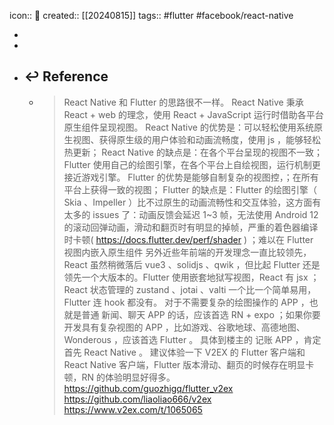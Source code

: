 icon:: 📄
created:: [[20240815]]
tags:: #flutter #facebook/react-native

-
-
- ## ↩ Reference
  - >React Native 和 Flutter 的思路很不一样。
    React Native 秉承 React + web 的理念，使用 React + JavaScript 运行时借助各平台原生组件呈现视图。
    React Native 的优势是：可以轻松使用系统原生视图、获得原生级的用户体验和动画流畅度，使用 js ，能够轻松热更新；
    React Native 的缺点是：在各个平台呈现的视图不一致；
    Flutter 使用自己的绘图引擎，在各个平台上自绘视图，运行机制更接近游戏引擎。
    Flutter 的优势是能够自制复杂的视图控，；在所有平台上获得一致的视图；
    Flutter 的缺点是：Flutter 的绘图引擎（ Skia 、Impeller ）比不过原生的动画流畅性和交互体验，这方面有太多的 issues 了：动画反馈会延迟 1~3 帧，无法使用 Android 12 的滚动回弹动画，滑动和翻页时有明显的掉帧，严重的着色器编译时卡顿( https://docs.flutter.dev/perf/shader ) ；难以在 Flutter 视图内嵌入原生组件
    另外近些年前端的开发理念一直比较领先，React 虽然稍微落后 vue3 、solidjs 、qwik ，但比起 Flutter 还是领先一个大版本的。Flutter 使用嵌套地狱写视图，React 有 jsx ； React 状态管理的 zustand 、jotai 、valti 一个比一个简单易用，Flutter 连 hook 都没有。
    对于不需要复杂的绘图操作的 APP ，也就是普通 新闻、聊天 APP 的话，应该首选 RN + expo ；如果你要开发具有复杂视图的 APP ，比如游戏、谷歌地球、高德地图、Wonderous ，应该首选 Flutter 。
    具体到楼主的 记账 APP ，肯定首先 React Native 。
    建议体验一下 V2EX 的 Flutter 客户端和 React Native 客户端，Flutter 版本滑动、翻页的时候存在明显卡顿，RN 的体验明显好得多。
    https://github.com/guozhigq/flutter_v2ex
    https://github.com/liaoliao666/v2ex
    https://www.v2ex.com/t/1065065
